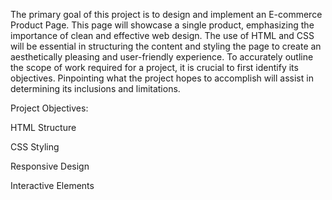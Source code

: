 
The primary goal of this project is to design and implement an E-commerce Product Page.
This page will showcase a single product, emphasizing the importance of clean and effective web design.
The use of HTML and CSS will be essential in structuring the content and styling the page to create an aesthetically pleasing and user-friendly experience.
To accurately outline the scope of work required for a project, it is crucial to first identify its objectives.
Pinpointing what the project hopes to accomplish will assist in determining its inclusions and limitations.

Project Objectives:

HTML Structure

CSS Styling

Responsive Design

Interactive Elements
